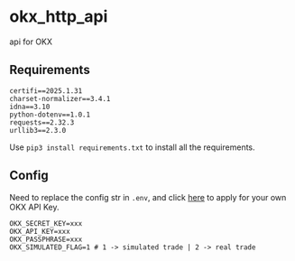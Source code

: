 # okx_http_api

api for OKX

## Requirements

```text
certifi==2025.1.31
charset-normalizer==3.4.1
idna==3.10
python-dotenv==1.0.1
requests==2.32.3
urllib3==2.3.0
```

Use `pip3 install requirements.txt` to install all the requirements.

## Config

Need to replace the config str in `.env`, and click [here](https://www.okx.com/zh-hans/account/my-api/batch-add "OKX Api Appliance") to apply for your own OKX API Key.

```text
OKX_SECRET_KEY=xxx
OKX_API_KEY=xxx
OKX_PASSPHRASE=xxx
OKX_SIMULATED_FLAG=1 # 1 -> simulated trade | 2 -> real trade
```
